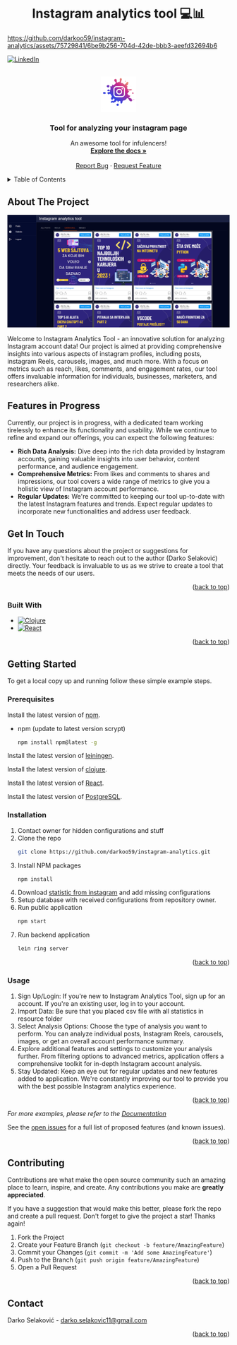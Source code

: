<h1 align="center" id="title">Instagram analytics tool 💻📊</h1>





https://github.com/darkoo59/instagram-analytics/assets/75729841/6be9b256-704d-42de-bbb3-aeefd32694b6



<a name="readme-top"></a>

[![LinkedIn][linkedin-shield]][linkedin-url]



<!-- PROJECT LOGO -->
<br />
<div align="center">
  <a href="https://github.com/darkoo59/instagram-analytics">
    <img src="public/public/instagram.png" alt="Logo" width="80" height="80">
  </a>

  <h3 align="center">Tool for analyzing your instagram page</h3>

  <p align="center">
    An awesome tool for infulencers!
    <br />
    <a href="https://github.com/darkoo59/instagram-analytics/tree/main/doc"><strong>Explore the docs »</strong></a>
    <br />
    <br />
    <a href="https://github.com/darkoo59/instagram-analytics/issues">Report Bug</a>
    ·
    <a href="https://github.com/darkoo59/instagram-analytics/issues">Request Feature</a>
  </p>
</div>



<!-- TABLE OF CONTENTS -->
<details>
  <summary>Table of Contents</summary>
  <ol>
    <li>
      <a href="#about-the-project">About The Project</a>
      <ul>
        <li><a href="#built-with">Built With</a></li>
      </ul>
    </li>
    <li>
      <a href="#getting-started">Getting Started</a>
      <ul>
        <li><a href="#prerequisites">Prerequisites</a></li>
        <li><a href="#installation">Installation</a></li>
      </ul>
    </li>
    <li><a href="#usage">Usage</a></li>
    <li><a href="#contributing">Contributing</a></li>
    <li><a href="#contact">Contact</a></li>
  </ol>
</details>



<!-- ABOUT THE PROJECT -->
## About The Project
<a name="#about-the-project"></a>
<img src="https://github.com/darkoo59/instagram-analytics/blob/main/public/public/application-screenshot.png"/>

Welcome to Instagram Analytics Tool - an innovative solution for analyzing Instagram account data! Our project is aimed at providing comprehensive insights into various aspects of instagram profiles, including posts, instagram Reels, carousels, images, and much more. With a focus on metrics such as reach, likes, comments, and engagement rates, our tool offers invaluable information for individuals, businesses, marketers, and researchers alike.

<h2><b>Features in Progress</b></h2>
Currently, our project is in progress, with a dedicated team working tirelessly to enhance its functionality and usability. While we continue to refine and expand our offerings, you can expect the following features:

<ul>
    <li>
        <strong>Rich Data Analysis:</strong> Dive deep into the rich data provided by Instagram accounts, gaining valuable insights into user behavior, content performance, and audience engagement.
    </li>
    <li>
        <strong>Comprehensive Metrics:</strong> From likes and comments to shares and impressions, our tool covers a wide range of metrics to give you a holistic view of Instagram account performance.
    </li>
    <li>
        <strong>Regular Updates:</strong> We're committed to keeping our tool up-to-date with the latest Instagram features and trends. Expect regular updates to incorporate new functionalities and address user feedback.
    </li>
</ul>

<h2><b>Get In Touch</b></h2>
<a name="#built-with"></a>
If you have any questions about the project or suggestions for improvement, don't hesitate to reach out to the author (Darko Selaković) directly. Your feedback is invaluable to us as we strive to create a tool that meets the needs of our users.

<p align="right">(<a href="#readme-top">back to top</a>)</p>



### Built With
<a name="#built-with"></a>
* [![Clojure]][Clojure-url]
* [![React][React.js]][React-url]

<p align="right">(<a href="#readme-top">back to top</a>)</p>



<!-- GETTING STARTED -->
## Getting Started

To get a local copy up and running follow these simple example steps.

### Prerequisites

Install the latest version of <a href="https://docs.npmjs.com/downloading-and-installing-node-js-and-npm">npm</a>.
* npm (update to latest version scrypt)
  ```sh
  npm install npm@latest -g
  ```
Install the latest version of <a href="https://leiningen.org/">leiningen</a>.

Install the latest version of <a href="https://clojure.org/guides/install_clojure">clojure</a>.

Install the latest version of <a href="https://react.dev/learn/installation">React</a>.

Install the latest version of <a href="https://www.postgresql.org/">PostgreSQL</a>.

### Installation

1. Contact owner for hidden configurations and stuff
2. Clone the repo
   ```sh
   git clone https://github.com/darkoo59/instagram-analytics.git
   ```
3. Install NPM packages
   ```sh
   npm install
   ```
4. Download <a href="https://help.later.com/hc/en-us/articles/360043246313-Export-Later-s-Instagram-Analytics-as-CSV-Files">statistic from instagram</a> and add missing configurations
5. Setup database with received configurations from repository owner.
6. Run public application
   ```sh
   npm start
   ```
7. Run backend application
   ```sh
   lein ring server
   ```
<p align="right">(<a href="#readme-top">back to top</a>)</p>



<!-- USAGE EXAMPLES -->
### Usage

1. Sign Up/Login: If you're new to Instagram Analytics Tool, sign up for an account. If you're an existing user, log in to your account.
2. Import Data: Be sure that you placed csv file with all statistics in resource folder
3. Select Analysis Options: Choose the type of analysis you want to perform. You can analyze individual posts, Instagram Reels, carousels, images, or get an overall account performance summary.
4. Explore additional features and settings to customize your analysis further. From filtering options to advanced metrics, application offers a comprehensive toolkit for in-depth Instagram account analysis.
5. Stay Updated: Keep an eye out for regular updates and new features added to application. We're constantly improving our tool to provide you with the best possible Instagram analytics experience.

<p align="right">(<a href="#readme-top">back to top</a>)</p>

_For more examples, please refer to the [Documentation](https://github.com/darkoo59/instagram-analytics/tree/main/doc)_


See the [open issues](https://github.com/darkoo59/instagram-analytics/issues) for a full list of proposed features (and known issues).

<p align="right">(<a href="#readme-top">back to top</a>)</p>



<!-- CONTRIBUTING -->
## Contributing

Contributions are what make the open source community such an amazing place to learn, inspire, and create. Any contributions you make are **greatly appreciated**.

If you have a suggestion that would make this better, please fork the repo and create a pull request.
Don't forget to give the project a star! Thanks again!

1. Fork the Project
2. Create your Feature Branch (`git checkout -b feature/AmazingFeature`)
3. Commit your Changes (`git commit -m 'Add some AmazingFeature'`)
4. Push to the Branch (`git push origin feature/AmazingFeature`)
5. Open a Pull Request

<p align="right">(<a href="#readme-top">back to top</a>)</p>


<!-- CONTACT -->
## Contact

Darko Selaković - darko.selakovic11@gmail.com


<p align="right">(<a href="#readme-top">back to top</a>)</p>





<!-- MARKDOWN LINKS & IMAGES -->
<!-- https://www.markdownguide.org/basic-syntax/#reference-style-links -->
[contributors-url]: https://github.com/darkoo59/instagram-analytics/graphs/contributors
[forks-shield]: https://img.shields.io/github/forks/othneildrew/Best-README-Template.svg?style=for-the-badge
[forks-url]: https://github.com/darkoo59/instagram-analytics/network/members
[stars-shield]: https://img.shields.io/github/stars/othneildrew/Best-README-Template.svg?style=for-the-badge
[stars-url]: https://github.com/darkoo59/instagram-analytics/stargazers
[issues-shield]: https://img.shields.io/github/issues/othneildrew/Best-README-Template.svg?style=for-the-badge
[issues-url]: https://github.com/darkoo59/instagram-analytics/issues
[linkedin-shield]: https://img.shields.io/badge/-LinkedIn-black.svg?style=for-the-badge&logo=linkedin&colorB=555
[linkedin-url]: [https://linkedin.com/in/othneildrew](https://www.linkedin.com/in/darko-selakovic-370792250/)
[React]: https://img.shields.io/badge/next.js-000000?style=for-the-badge&logo=nextdotjs&logoColor=white
[React.js]: https://img.shields.io/badge/React-20232A?style=for-the-badge&logo=react&logoColor=61DAFB
[React-url]: https://reactjs.org/
[Clojure]: https://img.shields.io/badge/Clojure-%23Clojure.svg?style=for-the-badge&logo=Clojure&logoColor=Clojure
[Clojure-url]: https://clojure.org/
